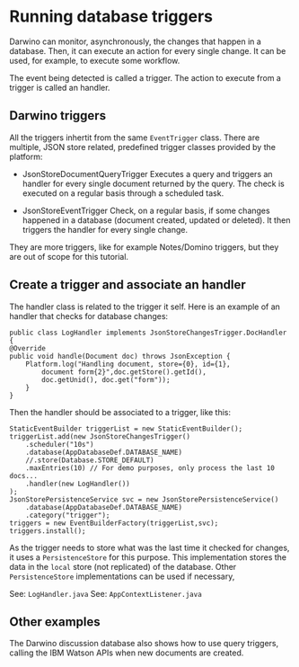 # Running database triggers

Darwino can monitor, asynchronously, the changes that happen in a database. Then, it can execute an action for every single change. It can be used, for example, to execute some workflow.

The event being detected is called a trigger. The action to execute from a trigger is called an handler.

## Darwino triggers
All the triggers inhertit from the same `EventTrigger` class. There are multiple, JSON store related, predefined trigger classes provided by the platform:

- JsonStoreDocumentQueryTrigger
  Executes a query and triggers an handler for every single document returned by the query. The check is executed on a regular basis through a scheduled task.
  
- JsonStoreEventTrigger
  Check, on a regular basis, if some changes happened in a database (document created, updated or deleted). It then triggers the handler for every single change.

They are more triggers, like for example Notes/Domino triggers, but they are out of scope for this tutorial.

## Create a trigger and associate an handler

The handler class is related to the trigger it self. Here is an example of an handler that checks for database changes:

    public class LogHandler implements JsonStoreChangesTrigger.DocHandler {
	@Override
	public void handle(Document doc) throws JsonException {
	    Platform.log("Handling document, store={0}, id={1},
	        document form{2}",doc.getStore().getId(),
	        doc.getUnid(), doc.get("form"));
        }
    }

Then the handler should be associated to a trigger, like this:

    StaticEventBuilder triggerList = new StaticEventBuilder();
    triggerList.add(new JsonStoreChangesTrigger()
        .scheduler("10s")
        .database(AppDatabaseDef.DATABASE_NAME)
        //.store(Database.STORE_DEFAULT)
        .maxEntries(10) // For demo purposes, only process the last 10 docs...
        .handler(new LogHandler())
    );		
    JsonStorePersistenceService svc = new JsonStorePersistenceService()
        .database(AppDatabaseDef.DATABASE_NAME)
        .category("trigger");
    triggers = new EventBuilderFactory(triggerList,svc);
    triggers.install();

As the trigger needs to store what was the last time it checked for changes, it uses a `PersistenceStore` for this purpose. This implementation stores the data in the `local` store (not replicated) of the database. Other `PersistenceStore` implementations can be used if necessary,

See: `LogHandler.java`
See: `AppContextListener.java`

## Other examples
The Darwino discussion database also shows how to use query triggers, calling the IBM Watson APIs when new documents are created.